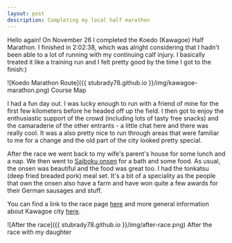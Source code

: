 ```yaml
---
layout: post
description: Completing my local half marathon
---
```


Hello again! On November 26 I completed the Koedo (Kawagoe) Half Marathon. I finished in 2:02:38, which was alright considering that I hadn't been able to a lot of running with my continuing calf injury. I basically treated it like a training run and I felt pretty good by the time I got to the finish:)

![Koedo Marathon Route]({{ stubrady78.github.io }}/img/kawagoe-marathon.png)
<span class="caption text-muted">Course Map</span>

I had a fun day out. I was lucky enough to run with a friend of mine for the first few kilometers before he headed off up the field. I then got to enjoy the enthusiastic support of the crowd (including lots of tasty free snacks) and the camaraderie of the other entrants - a little chat here and there was really cool. It was a also pretty nice to run through areas that were familiar to me for a change and the old part of the city looked pretty special.

After the race we went back to my wife's parent's house for some lunch and a nap. We then went to <a href="http://www.saiboku.co.jp/kachofugetsu">Saiboku onsen</a> for a bath and some food. As usual, the onsen was beautiful and the food was great too. I had the tonkatsu (deep fried breaded pork) meal set. It's a bit of a speciality as the people that own the onsen also have a farm and have won quite a few awards for their German sausages and stuff.

You can find a link to the race page <a href="https://www.koedo-marathon.com">here</a> and more general information about Kawagoe city <a href="http://www.koedo.or.jp/foreign/english/" >here</a>.

![After the race]({{ stubrady78.github.io }}/img/after-race.png)
<span class="caption text-muted">After the race with my daughter</span>

